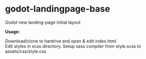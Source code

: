 # godot-landingpage-base
Godot new landing-page initial layout

<b>Usage:</b>

Download/clone to hardrive and open & edit index.html<br/>
Edit styles in scss directory. Setup sass compiler from style.scss to assets/css/style.css <br/>
